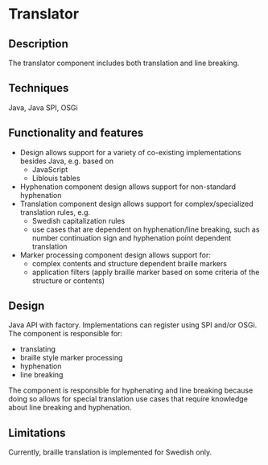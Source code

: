 # Translator #
## Description ##
The translator component includes both translation and line breaking.

## Techniques ##
Java, Java SPI, OSGi

## Functionality and features ##
  * Design allows support for a variety of co-existing implementations besides Java, e.g. based on
    * JavaScript
    * Liblouis tables
  * Hyphenation component design allows support for non-standard hyphenation
  * Translation component design allows support for complex/specialized translation rules, e.g.
    * Swedish capitalization rules
    * use cases that are dependent on hyphenation/line breaking, such as number continuation sign and hyphenation point dependent translation
  * Marker processing component design allows support for:
    * complex contents and structure dependent braille markers
    * application filters (apply braille marker based on some criteria of the structure or contents)

## Design ##
Java API with factory. Implementations can register using SPI and/or OSGi. The component is responsible for:
  * translating
  * braille style marker processing
  * hyphenation
  * line breaking

The component is responsible for hyphenating and line breaking because doing so allows for special translation use cases that require knowledge about line breaking and hyphenation.

## Limitations ##
Currently, braille translation is implemented for Swedish only.